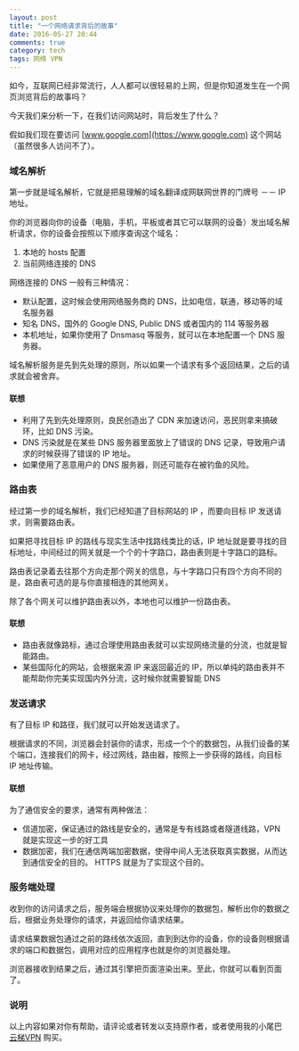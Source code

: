 ```yaml
---
layout: post
title: "一个网络请求背后的故事"
date: 2016-05-27 20:44
comments: true
category: tech
tags: 网络 VPN
---
```


如今，互联网已经非常流行，人人都可以很轻易的上网，但是你知道发生在一个网页浏览背后的故事吗？

今天我们来分析一下，在我们访问网站时，背后发生了什么？

<!--more-->

假如我们现在要访问 [www.google.com](https://www.google.com)  这个网站（虽然很多人访问不了）。


### 域名解析

第一步就是域名解析，它就是把易理解的域名翻译成网联网世界的门牌号 －－ IP 地址。

你的浏览器向你的设备（电脑，手机，平板或者其它可以联网的设备）发出域名解析请求，你的设备会按照以下顺序查询这个域名：

1. 本地的 hosts 配置
2. 当前网络连接的 DNS

网络连接的 DNS 一般有三种情况：

+ 默认配置，这时候会使用网络服务商的 DNS，比如电信，联通，移动等的域名服务器
+ 知名 DNS，国外的 Google  DNS, Public DNS 或者国内的 114 等服务器
+ 本机地址，如果你使用了 Dnsmasq 等服务，就可以在本地配置一个 DNS 服务器。

域名解析服务是先到先处理的原则，所以如果一个请求有多个返回结果，之后的请求就会被舍弃。

#### 联想

   + 利用了先到先处理原则，良民创造出了 CDN 来加速访问，恶民则拿来搞破环，比如 DNS 污染。
   + DNS 污染就是在某些 DNS 服务器里面放上了错误的 DNS 记录，导致用户请求的时候获得了错误的 IP 地址。
   + 如果使用了恶意用户的 DNS 服务器，则还可能存在被钓鱼的风险。


### 路由表

经过第一步的域名解析，我们已经知道了目标网站的 IP ，而要向目标 IP 发送请求，则需要路由表。

如果把寻找目标 IP 的路线与现实生活中找路线类比的话，IP 地址就是要寻找的目标地址，中间经过的网关就是一个个的十字路口，路由表则是十字路口的路标。

路由表记录着去往那个方向走那个网关的信息，与十字路口只有四个方向不同的是，路由表可选的是与你直接相连的其他网关。

除了各个网关可以维护路由表以外，本地也可以维护一份路由表。

#### 联想

   - 路由表就像路标，通过合理使用路由表就可以实现网络流量的分流，也就是智能路由。
   - 某些国际化的网站，会根据来源 IP 来返回最近的 IP，所以单纯的路由表并不能帮助你完美实现国内外分流，这时候你就需要智能 DNS


### 发送请求

有了目标 IP 和路径，我们就可以开始发送请求了。

根据请求的不同，浏览器会封装你的请求，形成一个个的数据包，从我们设备的某个端口，连接我们的网卡，经过网线，路由器，按照上一步获得的路线，向目标 IP 地址传输。

#### 联想

   为了通信安全的要求，通常有两种做法：

   - 信道加密，保证通过的路线是安全的，通常是专有线路或者隧道线路，VPN 就是实现这一步的好工具
   - 数据加密，我们在通信两端加密数据，使得中间人无法获取真实数据，从而达到通信安全的目的。 HTTPS 就是为了实现这个目的。


### 服务端处理

收到你的访问请求之后，服务端会根据协议来处理你的数据包，解析出你的数据之后，根据业务处理你的请求，并返回给你请求结果。

请求结果数据包通过之前的路线依次返回，直到到达你的设备，你的设备则根据请求的端口和数据包，调用对应的应用程序也就是你的浏览器处理。

浏览器接收到结果之后，通过其引擎把页面渲染出来。至此，你就可以看到页面了。


### 说明

以上内容如果对你有帮助，请评论或者转发以支持原作者，或者使用我的小尾巴 [云梯VPN](http://igetvpn.com/?r=c8892698ee152ac1) 购买。
